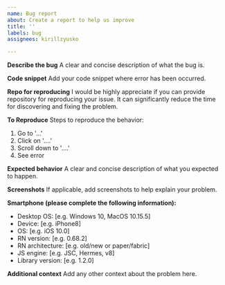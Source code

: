 ```yaml
---
name: Bug report
about: Create a report to help us improve
title: ''
labels: bug
assignees: kirillzyusko

---
```


**Describe the bug**
A clear and concise description of what the bug is.

**Code snippet**
Add your code snippet where error has been occurred.

**Repo for reproducing**
I would be highly appreciate if you can provide repository for reproducing your issue. It can significantly reduce the time for discovering and fixing the problem.

**To Reproduce**
Steps to reproduce the behavior:
1. Go to '...'
2. Click on '....'
3. Scroll down to '....'
4. See error

**Expected behavior**
A clear and concise description of what you expected to happen.

**Screenshots**
If applicable, add screenshots to help explain your problem.

**Smartphone (please complete the following information):**
 - Desktop OS: [e.g. Windows 10, MacOS 10.15.5]
 - Device: [e.g. iPhone8]
 - OS: [e.g. iOS 10.0]
 - RN version: [e.g. 0.68.2]
 - RN architecture: [e.g. old/new or paper/fabric]
 - JS engine: [e.g. JSC, Hermes, v8]
 - Library version: [e.g. 1.2.0]

**Additional context**
Add any other context about the problem here.